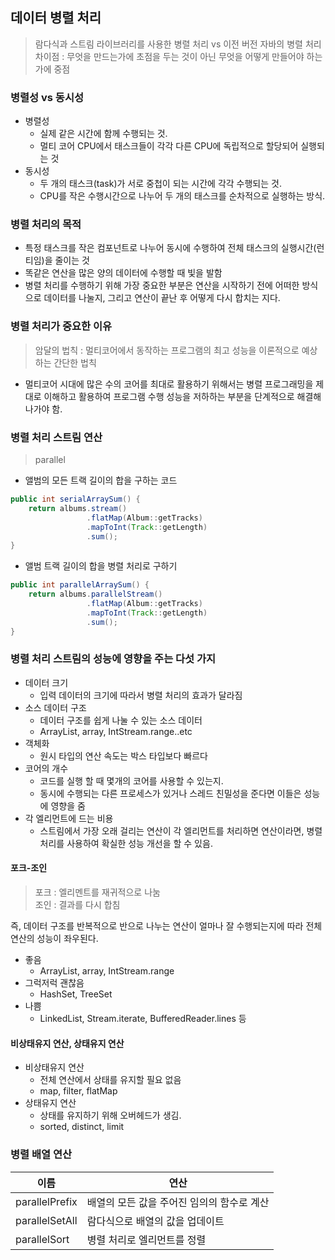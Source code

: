 ## 데이터 병렬 처리

> 람다식과 스트림 라이브러리를 사용한 병렬 처리 vs 이전 버전 자바의 병렬 처리<br>
> 차이점 : 무엇을 만드는가에 초점을 두는 것이 아닌 무엇을 어떻게 만들어야 하는가에 중점

### 병렬성 vs 동시성

- 병렬성
  - 실제 같은 시간에 함께 수행되는 것.
  - 멀티 코어 CPU에서 태스크들이 각각 다른 CPU에 독립적으로 할당되어 실행되는 것
- 동시성
  - 두 개의 태스크(task)가 서로 중첩이 되는 시간에 각각 수행되는 것.
  - CPU를 작은 수행시간으로 나누어 두 개의 태스크를 순차적으로 실행하는 방식.

### 병렬 처리의 목적

- 특정 태스크를 작은 컴포넌트로 나누어 동시에 수행하여 전체 태스크의 실행시간(런티임)을 줄이는 것
- 똑같은 연산을 많은 양의 데이터에 수행할 때 빛을 발함
- 병렬 처리를 수행하기 위해 가장 중요한 부분은 연산을 시작하기 전에 어떠한 방식으로 데이터를 나눌지, 그리고 연산이 끝난 후 어떻게 다시 합치는 지다.

### 병렬 처리가 중요한 이유

> 암달의 법칙 : 멀티코어에서 동작하는 프로그램의 최고 성능을 이론적으로 예상하는 간단한 법칙

- 멀티코어 시대에 많은 수의 코어를 최대로 활용하기 위해서는 병렬 프로그래밍을 제대로 이해하고 활용하여 프로그램 수행 성능을 저하하는 부분을 단계적으로 해결해나가야 함.

### 병렬 처리 스트림 연산

> parallel

- 앨범의 모든 트랙 길이의 합을 구하는 코드

```java
public int serialArraySum() {
    return albums.stream()
                 .flatMap(Album::getTracks)
                 .mapToInt(Track::getLength)
                 .sum();
}
```

- 앨범 트랙 길이의 합을 병렬 처리로 구하기

```java
public int parallelArraySum() {
    return albums.parallelStream()
                 .flatMap(Album::getTracks)
                 .mapToInt(Track::getLength)
                 .sum();
}
```

### 병렬 처리 스트림의 성능에 영향을 주는 다섯 가지

- 데이터 크기
  - 입력 데이터의 크기에 따라서 병렬 처리의 효과가 달라짐
- 소스 데이터 구조
  - 데이터 구조를 쉽게 나눌 수 있는 소스 데이터
  - ArrayList, array, IntStream.range..etc
- 객체화
  - 원시 타입의 연산 속도는 박스 타입보다 빠르다
- 코어의 개수
  - 코드를 실행 할 때 몇개의 코어를 사용할 수 있는지.
  - 동시에 수행되는 다른 프로세스가 있거나 스레드 친밀성을 준다면 이들은 성능에 영향을 줌
- 각 엘리먼트에 드는 비용
  - 스트림에서 가장 오래 걸리는 연산이 각 엘리먼트를 처리하면 연산이라면, 병렬 처리를 사용하여 확실한 성능 개선을 할 수 있음.

#### 포크-조인

> 포크 : 엘리멘트를 재귀적으로 나눔 <br>
> 조인 : 결과를 다시 합침

즉, 데이터 구조를 반복적으로 반으로 나누는 연산이 얼마나 잘 수행되는지에 따라 전체 연산의 성능이 좌우된다.

- 좋음
  - ArrayList, array, IntStream.range
- 그럭저럭 괜찮음
  - HashSet, TreeSet
- 나쁨
  - LinkedList, Stream.iterate, BufferedReader.lines 등

#### 비상태유지 연산, 상태유지 연산

- 비상태유지 연산
  - 전체 연산에서 상태를 유지할 필요 없음
  - map, filter, flatMap
- 상태유지 연산
  - 상태를 유지하기 위해 오버헤드가 생김.
  - sorted, distinct, limit

### 병렬 배열 연산

| 이름           | 연산                                       |
| -------------- | ------------------------------------------ |
| parallelPrefix | 배열의 모든 값을 주어진 임의의 함수로 계산 |
| parallelSetAll | 람다식으로 배열의 값을 업데이트            |
| parallelSort   | 병렬 처리로 엘리먼트를 정렬                |
